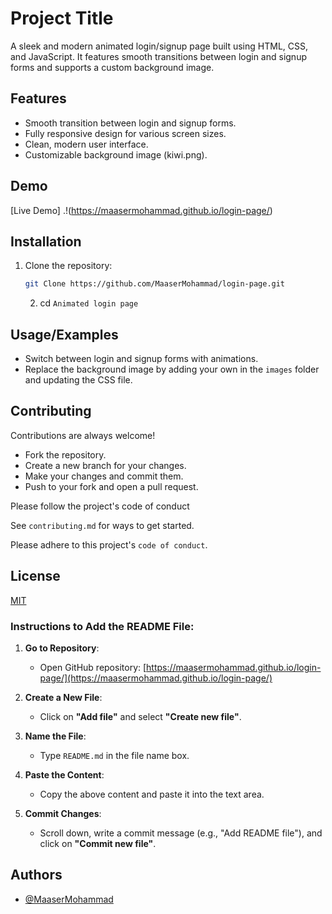 
# Project Title

 A sleek and modern animated login/signup page built using HTML, CSS, and JavaScript. It features smooth transitions between login and signup forms and supports a custom background image.


## Features

- Smooth transition between login and signup forms.
- Fully responsive design for various screen sizes.
- Clean, modern user interface.
- Customizable background image (kiwi.png).


## Demo

[Live Demo]  .!(https://maasermohammad.github.io/login-page/)


## Installation

1. Clone the repository:
   ```bash
   git Clone https://github.com/MaaserMohammad/login-page.git
   ```
   2. cd 
    `Animated login page`

## Usage/Examples

- Switch between login and signup forms with animations.
- Replace the background image by adding your own in the `images` folder and updating the CSS file.
 

## Contributing

Contributions are always welcome! 

- Fork the repository.
- Create a new branch for your changes.
- Make your changes and commit them.
- Push to your fork and open a pull request.

Please follow the project's code of conduct



See `contributing.md` for ways to get started.

Please adhere to this project's `code of conduct`.


## License

[MIT](https://choosealicense.com/licenses/mit/)


### Instructions to Add the README File:

1. **Go to Repository**:
    - Open GitHub repository: [https://maasermohammad.github.io/login-page/](https://maasermohammad.github.io/login-page/)

2. **Create a New File**:
   - Click on **"Add file"** and select **"Create new file"**.

3. **Name the File**:
   - Type `README.md` in the file name box.

4. **Paste the Content**:
   - Copy the above content and paste it into the text area.

5. **Commit Changes**:
   - Scroll down, write a commit message (e.g., "Add README file"), and click on **"Commit new file"**.



## Authors

- [@MaaserMohammad](https://github.com/MaaserMohammad )
